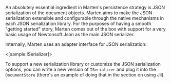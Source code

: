 <!--Title:Json Serialization-->
<!--Url:json-->

An absolutely essential ingredient in Marten's persistence strategy is JSON serialization of the document objects. Marten aims to make the
JSON serialization extensible and configurable through the native mechanisms in each JSON serialization library. For the purposes of having
a smooth "getting started" story, Marten comes out of the box with support for a very basic usage of Newtonsoft.Json as the main JSON serializer.

Internally, Marten uses an adapter interface for JSON serialization:

<[sample:ISerializer]>

To support a new serialization library or customize the JSON serialization options, you can write a new version of `ISerializer` and plug it
into the `DocumentStore` (there's an example of doing that in the section on using Jil).



